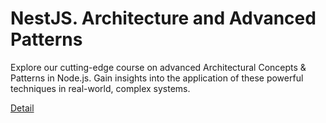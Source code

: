 # NestJS. Architecture and Advanced Patterns

Explore our cutting-edge course on advanced Architectural Concepts & Patterns in Node.js. Gain insights into the application of these powerful techniques in real-world, complex systems. 

[Detail](https://eduitfree.com/courses/nestjs-architecture-and-advanced-patterns)